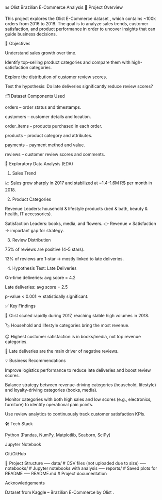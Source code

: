📊 Olist Brazilian E-Commerce Analysis
📌 Project Overview

This project explores the Olist E-Commerce dataset
, which contains ~100k orders from 2016 to 2018.
The goal is to analyze sales trends, customer satisfaction, and product performance in order to uncover insights that can guide business decisions.

🎯 Objectives

Understand sales growth over time.

Identify top-selling product categories and compare them with high-satisfaction categories.

Explore the distribution of customer review scores.

Test the hypothesis: Do late deliveries significantly reduce review scores?

🗂️ Dataset Components Used

orders – order status and timestamps.

customers – customer details and location.

order_items – products purchased in each order.

products – product category and attributes.

payments – payment method and value.

reviews – customer review scores and comments.

🔎 Exploratory Data Analysis (EDA)
1. Sales Trend

📈 Sales grew sharply in 2017 and stabilized at ~1.4–1.6M R$ per month in 2018.


2. Product Categories

Revenue Leaders: household & lifestyle products (bed & bath, beauty & health, IT accessories).

Satisfaction Leaders: books, media, and flowers.
👉 Revenue ≠ Satisfaction → important gap for strategy.


3. Review Distribution

75% of reviews are positive (4–5 stars).

13% of reviews are 1-star → mostly linked to late deliveries.


4. Hypothesis Test: Late Deliveries

On-time deliveries: avg score = 4.2

Late deliveries: avg score = 2.5

p-value < 0.001 → statistically significant.


✅ Key Findings

🚀 Olist scaled rapidly during 2017, reaching stable high volumes in 2018.

🏷️ Household and lifestyle categories bring the most revenue.

😊 Highest customer satisfaction is in books/media, not top revenue categories.

🚚 Late deliveries are the main driver of negative reviews.

💡 Business Recommendations

Improve logistics performance to reduce late deliveries and boost review scores.

Balance strategy between revenue-driving categories (household, lifestyle) and loyalty-driving categories (books, media).

Monitor categories with both high sales and low scores (e.g., electronics, furniture) to identify operational pain points.

Use review analytics to continuously track customer satisfaction KPIs.

🛠️ Tech Stack

Python (Pandas, NumPy, Matplotlib, Seaborn, SciPy)

Jupyter Notebook

Git/GitHub

📂 Project Structure
── data/                # CSV files (not uploaded due to size)
── notebooks/           # Jupyter notebooks with analysis
── reports/             # Saved plots for README
── README.md            # Project documentation

 Acknowledgements

Dataset from Kaggle – Brazilian E-Commerce by Olist
.
